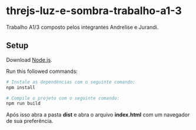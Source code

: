 # threjs-luz-e-sombra-trabalho-a1-3
Trabalho A1/3 composto pelos integrantes Andrelise e Jurandi.

## Setup
Download [Node.js](https://nodejs.org/).

Run this followed commands:

``` bash
# Instale as dependências com o seguinte comando:
npm install

# Compile o projeto com o seguinte comando:
npm run build
```

Após isso abra a pasta **dist** e abra o arquivo **index.html** com um navegador de sua preferência.